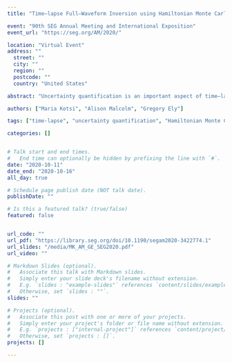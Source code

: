 ```yaml
---
title: "Time–lapse Full–Waveform Inversion using Hamiltonian Monte Carlo: A proof of concept"

event: "90th SEG Annual Meeting and International Exposition"
event_url: "https://seg.org/AM/2020/"

location: "Virtual Event"
address: ""
  street: ""
  city: ""
  region: ""
  postcode: ""
  country: "United States"

abstract: "Uncertainty quantification is an important aspect of time–lapse imaging and is typically done using Bayesian inference. Traditional random–walk sampling methods are slow to converge and they fail to efficiently explore the high dimensional space that must be characterized in time-lapse imaging. We propose the use of a local acoustic Helmholtz solver for an efficient time–lapse Hamiltonian Monte Carlo (HMC) inversion. Using a local acoustic solver offers the advantage of quick and local gradient computations. Our numerical models demonstrate the robustness of the method over the Metropolis–Hastings algorithm, and set up the path towards non–linear uncertainty quantification of high dimensional velocity models. To our knowledge this is the first direct comparison of Metropolis–Hastings and HMC on a seismic example."

authors: ["Maria Kotsi", "Alison Malcolm", "Gregory Ely"]

tags: ["time-lapse", "uncertainty quantification", "Hamiltonian Monte Carlo", "FWI"]

categories: []


# Talk start and end times.
#   End time can optionally be hidden by prefixing the line with `#`.
date: "2020-10-11"
date_end: "2020-10-16"
all_day: true

# Schedule page publish date (NOT talk date).
publishDate: ""

# Is this a featured talk? (true/false)
featured: false


url_code: ""
url_pdf: "https://library.seg.org/doi/10.1190/segam2020-3422774.1"
url_slides: "/media/MK_AM_GE_SEG2020.pdf"
url_video: ""

# Markdown Slides (optional).
#   Associate this talk with Markdown slides.
#   Simply enter your slide deck's filename without extension.
#   E.g. `slides : "example-slides"` references `content/slides/example-slides.md`.
#   Otherwise, set `slides : ""`.
slides: ""

# Projects (optional).
#   Associate this post with one or more of your projects.
#   Simply enter your project's folder or file name without extension.
#   E.g. `projects : ["internal-project"]` references `content/project/deep-learning/index.md`.
#   Otherwise, set `projects : []`.
projects: []

---
```








